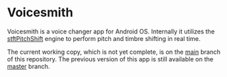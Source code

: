 # Voicesmith

Voicesmith is a voice changer app for Android OS. Internally it utilizes the [stftPitchShift](https://github.com/jurihock/stftPitchShift) engine to perform pitch and timbre shifting in real time.

The current working copy, which is not yet complete, is on the [main](https://github.com/jurihock/voicesmith/tree/main) branch of this repository.
The previous version of this app is still available on the [master](https://github.com/jurihock/voicesmith/tree/master) branch.
